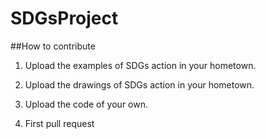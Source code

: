 # SDGsProject

##How to contribute
1. Upload the examples of SDGs action in your hometown.

2. Upload the drawings of SDGs action in your hometown.

3. Upload the code of your own.

4. First pull request 
